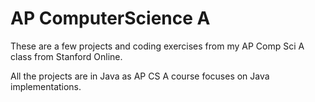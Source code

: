 # AP ComputerScience A
These are a few projects and coding exercises from my AP Comp Sci A class from Stanford Online. 

All the projects are in Java as AP CS A course focuses on Java implementations.
